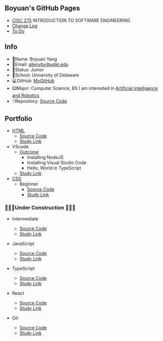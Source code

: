 ## Boyuan's GitHub Pages

- [CISC 275](https://catalog.udel.edu/preview_course_nopop.php?catoid=47&coid=273278) INTRODUCTION TO SOFTWARE ENGINEERING
- [Change Log](https://github.com/boyuan1228/boyuan1228.github.io/blob/main/Required%20New%20Sections/Change%20Log.md)
- [To Do](https://github.com/boyuan1228/boyuan1228.github.io/blob/main/Required%20New%20Sections/To%20Do.md)

## Info
- 📛Name: Boyuan Yang
- 📧Email: allenyby@udel.edu
- 👨Status: Junior
- 🏫School: University of Delaware
- 💻GitHub: [MyGitHub](https://github.com/boyuan1228)
- ⌨️Major: Computer Science, BS I am interested in [Artificial Intelligence and Robotics](https://www.cis.udel.edu/research/artificial-intelligence/)
- 🖱️Repository: [Source Code](https://github.com/boyuan1228/boyuan1228.github.io/blob/main/README.md)


## **Portfolio**
- [HTML](https://boyuan1228.github.io/Knowledge%26Achievements/boyuanpages.html)
  - [Source Code](https://github.com/boyuan1228/boyuan1228.github.io/blob/main/Knowledge%26Achievements/boyuanpages.html)
  - [Study Link](https://htmldog.com/guides/html/)
- VScode
  - [Outcome](https://github.com/boyuan1228/boyuan1228.github.io/blob/main/Knowledge%26Achievements/VScode.png)
      - Installing NodeJS
      - Installing Visual Studio Code
      - Hello, World in TypeScript
  - [Study Link](https://neu-se.github.io/CS4530-CS5500-Spring-2021/tutorials/week1-getting-started)
- [CSS](https://boyuan1228.github.io/Knowledge%26Achievements/csspages.html) 
  - Beginner
    - [Source Code](https://github.com/boyuan1228/boyuan1228.github.io/blob/main/Knowledge%26Achievements/csspages.html)
    - [Study Link](https://htmldog.com/guides/css/)
### 🚧🚜👷Under Construction 👷🚜🚧
  - Intermediate
    - [Source Code]()
    - [Study Link](https://htmldog.com/guides/html/intermediate/)

- JavaScript
  - [Source Code]()
  - [Study Link](https://htmldog.com/guides/javascript/)
- TypeScript
  - [Source Code]()
  - [Study Link]()
- React
  - [Source Code]()
  - [Study Link]()
- Git
  - [Source Code]()
  - [Study Link]()



